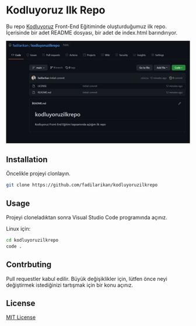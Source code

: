 # Kodluyoruz Ilk Repo

Bu repo [Kodluyoruz](https://www.kodluyoruz.org/) Front-End Eğitiminde oluşturduğumuz ilk repo. İçerisinde bir adet README dosyası, bir adet de index.html barındırıyor.

![kodluyoruzilkrepo](img.JPG)

## Installation

Öncelikle projeyi clonlayın.

```bash
git clone https://github.com/fadilarikan/kodluyoruzilkrepo
```

## Usage

Projeyi cloneladıktan sonra Visual Studio Code programında açınız.

Linux için:
```bash
cd kodluyoruzilkrepo
code . 
```

## Contrbuting
Pull requestler kabul edilir. Büyük değişiklikler için, lütfen önce neyi değiştirmek istediğinizi tartışmak için bir konu açınız.

## License
[MIT License](https://choosealicense.com/licenses/mit/)